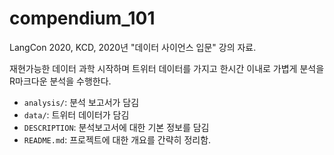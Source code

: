 # compendium_101

LangCon 2020, KCD, 2020년 "데이터 사이언스 입문" 강의 자료.

재현가능한 데이터 과학 시작하며 트위터 데이터를 가지고 한시간 이내로 가볍게 분석을 R마크다운 분석을 수행한다. 

- `analysis/`: 분석 보고서가 담김
- `data/`: 트위터 데이터가 담김
- `DESCRIPTION`: 분석보고서에 대한 기본 정보를 담김
- `README.md`: 프로젝트에 대한 개요를 간략히 정리함.